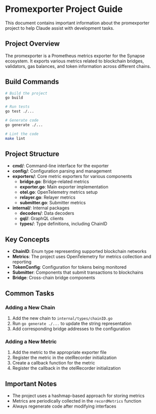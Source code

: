 # Promexporter Project Guide

This document contains important information about the promexporter project to help Claude assist with development tasks.

## Project Overview

The promexporter is a Prometheus metrics exporter for the Synapse ecosystem. It exports various metrics related to blockchain bridges, validators, gas balances, and token information across different chains.

## Build Commands

```bash
# Build the project
go build

# Run tests
go test ./...

# Generate code
go generate ./...

# Lint the code
make lint
```

## Project Structure

- **cmd/**: Command-line interface for the exporter
- **config/**: Configuration parsing and management
- **exporters/**: Core metric exporters for various components
  - **bridge.go**: Bridge-related metrics
  - **exporter.go**: Main exporter implementation
  - **otel.go**: OpenTelemetry metrics setup
  - **relayer.go**: Relayer metrics
  - **submitter.go**: Submitter metrics
- **internal/**: Internal packages
  - **decoders/**: Data decoders
  - **gql/**: GraphQL clients
  - **types/**: Type definitions, including ChainID

## Key Concepts

- **ChainID**: Enum type representing supported blockchain networks
- **Metrics**: The project uses OpenTelemetry for metrics collection and reporting
- **TokenConfig**: Configuration for tokens being monitored
- **Submitter**: Components that submit transactions to blockchains
- **Bridge**: Cross-chain bridge components

## Common Tasks

### Adding a New Chain

1. Add the new chain to `internal/types/chainID.go`
2. Run `go generate ./...` to update the string representation
3. Add corresponding bridge addresses to the configuration

### Adding a New Metric

1. Add the metric to the appropriate exporter file
2. Register the metric in the otelRecorder initialization
3. Create a callback function for the metric
4. Register the callback in the otelRecorder initialization

## Important Notes

- The project uses a hashmap-based approach for storing metrics
- Metrics are periodically collected in the `recordMetrics` function
- Always regenerate code after modifying interfaces